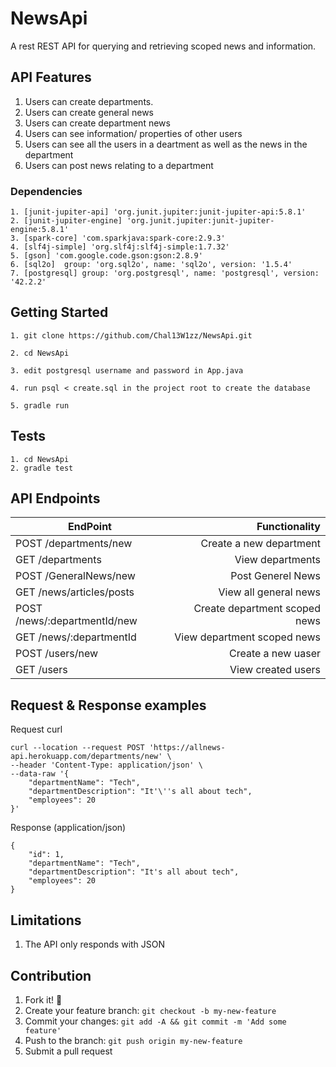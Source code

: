 # NewsApi
A rest REST API for querying and retrieving scoped news and information. 


## API Features

  1. Users can create departments.
  2. Users can create general news
  3. Users can create department news
  4. Users can see information/ properties of other users
  5. Users can see all the users in a deartment as well as the news in the department
  6. Users can post news relating to a department

### Dependencies

    1. [junit-jupiter-api] 'org.junit.jupiter:junit-jupiter-api:5.8.1'
    2. [junit-jupiter-engine] 'org.junit.jupiter:junit-jupiter-engine:5.8.1'
    3. [spark-core] 'com.sparkjava:spark-core:2.9.3'
    4. [slf4j-simple] 'org.slf4j:slf4j-simple:1.7.32'
    5. [gson] 'com.google.code.gson:gson:2.8.9'
    6. [sql2o]  group: 'org.sql2o', name: 'sql2o', version: '1.5.4'
    7. [postgresql] group: 'org.postgresql', name: 'postgresql', version: '42.2.2'    

   


## Getting Started

    1. git clone https://github.com/Chal13W1zz/NewsApi.git

    2. cd NewsApi

    3. edit postgresql username and password in App.java 

    4. run psql < create.sql in the project root to create the database

    5. gradle run 


## Tests
    1. cd NewsApi
    2. gradle test

## API Endpoints


| EndPoint                                |   Functionality                      |
| --------------------------------------- | ------------------------------------:|
| POST /departments/new                   | Create a new department              |
| GET /departments                        | View departments                     |
| POST /GeneralNews/new                   | Post Generel News                    |
| GET /news/articles/posts                | View all general news                |
| POST /news/:departmentId/new            | Create department scoped news        |
| GET /news/:departmentId                 | View department scoped news          |
| POST /users/new                         | Create a new uaser                   |
| GET /users                              | View created users                   |



## Request & Response examples
Request curl

```curl
curl --location --request POST 'https://allnews-api.herokuapp.com/departments/new' \
--header 'Content-Type: application/json' \
--data-raw '{
    "departmentName": "Tech",
    "departmentDescription": "It'\''s all about tech",
    "employees": 20
}'
```

Response (application/json)
```curl
{
    "id": 1,
    "departmentName": "Tech",
    "departmentDescription": "It's all about tech",
    "employees": 20
}
```


## Limitations

  1. The API only responds with JSON

## Contribution

1. Fork it! :fork_and_knife:
2. Create your feature branch: `git checkout -b my-new-feature`
3. Commit your changes: `git add -A && git commit -m 'Add some feature'`
4. Push to the branch: `git push origin my-new-feature`
5. Submit a pull request

